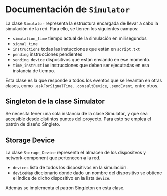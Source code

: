 # Documentación de `Simulator`

La clase `Simulator` representa la estructura encargada de llevar a cabo la simulación de la red. Para ello, se tienen los siguientes campos:


* `simulation_time` tiempo actual de la simulación en milisegundos
* `signal_time`
* `instructions` todas las instucciones que están en `script.txt`
* `pending` instrucciones pendientes
* `sending_device` dispositivos  que están enviando en ese momento.
* `time_instruction` instrucciones que deben ser ejecutadas en esa instancia de tiempo.

Esta clase es la que responde a todos los eventos que se levantan en otras clases, como `.askForSignalTime`, `.consultDevice`, `.sendEvent`, entre otros.

## Singleton de la clase Simulator

Se necesita tener una sola instancia de la clase Simulator, y que sea accesible desde distintos puntos del proyecto. Para esto se emplea el patrón de diseño Singleto.

## Storage Device

La clase `Storage_Device` representa el almacen de los dispositvos y network-component que pertenecen a la red. 

* `devices` lista de todos los dispositivos en la simulación.
* `deviceMap` diccionario donde dado un nombre del dispositivo se obtiene el índice de dicho dispositivo en la lista `device`.
  
Además se implementa el patrón Singleton en esta clase.
